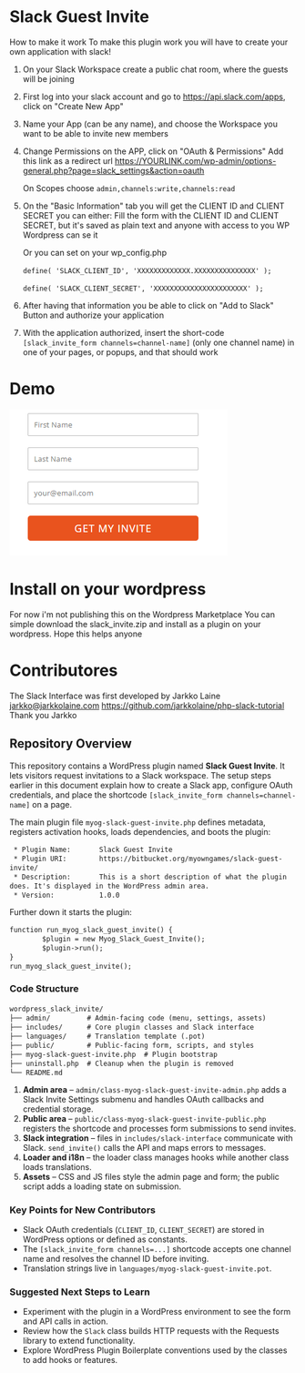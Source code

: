 # Slack Guest Invite
How to make it work
To make this plugin work you will have to create your own application with slack!

1. On your Slack Workspace create a public chat room, where the guests will be joining
2. First log into your slack account and go to https://api.slack.com/apps, click on "Create New App"
3. Name your App (can be any name), and choose the Workspace you want to be able to invite new members
4. Change Permissions on the APP, click on "OAuth & Permissions"
    Add this link as a redirect url
    https://YOURLINK.com/wp-admin/options-general.php?page=slack_settings&action=oauth

    On Scopes choose
    `admin,channels:write,channels:read`

5. On the "Basic Information" tab you will get the CLIENT ID and CLIENT SECRET you can either:
    Fill the form with the CLIENT ID and CLIENT SECRET, but it's saved as plain text and anyone with access to you WP Wordpress can se it

    Or you can set on your wp_config.php

    `define( 'SLACK_CLIENT_ID', 'XXXXXXXXXXXXX.XXXXXXXXXXXXXXX' );`

    `define( 'SLACK_CLIENT_SECRET', 'XXXXXXXXXXXXXXXXXXXXXXX' );`
    
6. After having that information you be able to click on "Add to Slack" Button and authorize your application
7. With the application authorized, insert the short-code `[slack_invite_form channels=channel-name]` (only one channel name) in one of your pages, or popups, and that should work

# Demo
![Invite demo](/invite_demo.png)

# Install on your wordpress
For now i'm not publishing this on the Wordpress Marketplace 
You can simple download the slack_invite.zip and install as a plugin on your wordpress.
Hope this helps anyone
# Contributores 
The Slack Interface was first developed by Jarkko Laine <jarkko@jarkkolaine.com>
https://github.com/jarkkolaine/php-slack-tutorial
Thank you Jarkko



## Repository Overview
This repository contains a WordPress plugin named **Slack Guest Invite**. It lets visitors request invitations to a Slack workspace. The setup steps earlier in this document explain how to create a Slack app, configure OAuth credentials, and place the shortcode `[slack_invite_form channels=channel-name]` on a page.

The main plugin file `myog-slack-guest-invite.php` defines metadata, registers activation hooks, loads dependencies, and boots the plugin:

```
 * Plugin Name:       Slack Guest Invite
 * Plugin URI:        https://bitbucket.org/myowngames/slack-guest-invite/
 * Description:       This is a short description of what the plugin does. It's displayed in the WordPress admin area.
 * Version:           1.0.0
```

Further down it starts the plugin:

```
function run_myog_slack_guest_invite() {
        $plugin = new Myog_Slack_Guest_Invite();
        $plugin->run();
}
run_myog_slack_guest_invite();
```

### Code Structure

```
wordpress_slack_invite/
├── admin/         # Admin-facing code (menu, settings, assets)
├── includes/      # Core plugin classes and Slack interface
├── languages/     # Translation template (.pot)
├── public/        # Public-facing form, scripts, and styles
├── myog-slack-guest-invite.php  # Plugin bootstrap
├── uninstall.php  # Cleanup when the plugin is removed
└── README.md
```

1. **Admin area** – `admin/class-myog-slack-guest-invite-admin.php` adds a Slack Invite Settings submenu and handles OAuth callbacks and credential storage.
2. **Public area** – `public/class-myog-slack-guest-invite-public.php` registers the shortcode and processes form submissions to send invites.
3. **Slack integration** – files in `includes/slack-interface` communicate with Slack. `send_invite()` calls the API and maps errors to messages.
4. **Loader and i18n** – the loader class manages hooks while another class loads translations.
5. **Assets** – CSS and JS files style the admin page and form; the public script adds a loading state on submission.

### Key Points for New Contributors

- Slack OAuth credentials (`CLIENT_ID`, `CLIENT_SECRET`) are stored in WordPress options or defined as constants.
- The `[slack_invite_form channels=...]` shortcode accepts one channel name and resolves the channel ID before inviting.
- Translation strings live in `languages/myog-slack-guest-invite.pot`.

### Suggested Next Steps to Learn

- Experiment with the plugin in a WordPress environment to see the form and API calls in action.
- Review how the `Slack` class builds HTTP requests with the Requests library to extend functionality.
- Explore WordPress Plugin Boilerplate conventions used by the classes to add hooks or features.
